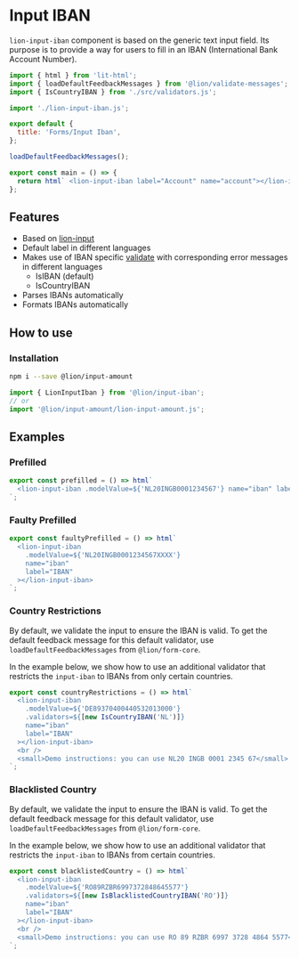 [//]: # 'AUTO INSERT HEADER PREPUBLISH'

# Input IBAN

`lion-input-iban` component is based on the generic text input field.
Its purpose is to provide a way for users to fill in an IBAN (International Bank Account Number).

```js script
import { html } from 'lit-html';
import { loadDefaultFeedbackMessages } from '@lion/validate-messages';
import { IsCountryIBAN } from './src/validators.js';

import './lion-input-iban.js';

export default {
  title: 'Forms/Input Iban',
};

loadDefaultFeedbackMessages();
```

```js preview-story
export const main = () => {
  return html` <lion-input-iban label="Account" name="account"></lion-input-iban> `;
};
```

## Features

- Based on [lion-input](?path=/docs/forms-input--main#input)
- Default label in different languages
- Makes use of IBAN specific [validate](?path=/docs/forms-validation-overview--main#validate) with corresponding error messages in different languages
  - IsIBAN (default)
  - IsCountryIBAN
- Parses IBANs automatically
- Formats IBANs automatically

## How to use

### Installation

```bash
npm i --save @lion/input-amount
```

```js
import { LionInputIban } from '@lion/input-iban';
// or
import '@lion/input-amount/lion-input-amount.js';
```

## Examples

### Prefilled

```js preview-story
export const prefilled = () => html`
  <lion-input-iban .modelValue=${'NL20INGB0001234567'} name="iban" label="IBAN"></lion-input-iban>
`;
```

### Faulty Prefilled

```js preview-story
export const faultyPrefilled = () => html`
  <lion-input-iban
    .modelValue=${'NL20INGB0001234567XXXX'}
    name="iban"
    label="IBAN"
  ></lion-input-iban>
`;
```

### Country Restrictions

By default, we validate the input to ensure the IBAN is valid.
To get the default feedback message for this default validator, use `loadDefaultFeedbackMessages` from `@lion/form-core`.

In the example below, we show how to use an additional validator that restricts the `input-iban` to IBANs from only certain countries.

```js preview-story
export const countryRestrictions = () => html`
  <lion-input-iban
    .modelValue=${'DE89370400440532013000'}
    .validators=${[new IsCountryIBAN('NL')]}
    name="iban"
    label="IBAN"
  ></lion-input-iban>
  <br />
  <small>Demo instructions: you can use NL20 INGB 0001 2345 67</small>
`;
```

### Blacklisted Country

By default, we validate the input to ensure the IBAN is valid.
To get the default feedback message for this default validator, use `loadDefaultFeedbackMessages` from `@lion/form-core`.

In the example below, we show how to use an additional validator that restricts the `input-iban` to IBANs from certain countries.

```js preview-story
export const blacklistedCountry = () => html`
  <lion-input-iban
    .modelValue=${'RO89RZBR6997372848645577'}
    .validators=${[new IsBlacklistedCountryIBAN('RO')]}
    name="iban"
    label="IBAN"
  ></lion-input-iban>
  <br />
  <small>Demo instructions: you can use RO 89 RZBR 6997 3728 4864 5577</small>
`;
```
